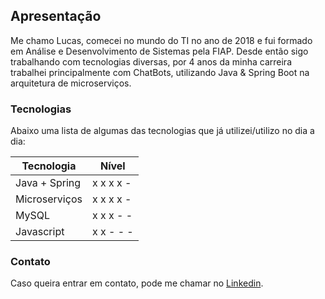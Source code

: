 ## Apresentação
Me chamo Lucas, comecei no mundo do TI no ano de 2018 e fui formado em Análise e Desenvolvimento de Sistemas pela FIAP.
Desde então sigo trabalhando com tecnologias diversas, por 4 anos da minha carreira trabalhei principalmente com ChatBots, utilizando Java & Spring Boot na arquitetura de microserviços.

### Tecnologias
Abaixo uma lista de algumas das tecnologias que já utilizei/utilizo no dia a dia:

|Tecnologia      |Nível                          |
|----------------|-------------------------------|
|Java + Spring   | x x x x -                     |
|Microserviços   | x x x x -                     |
|MySQL           | x x x - -                     |
|Javascript      | x x - - -                     |

### Contato
Caso queira entrar em contato, pode me chamar no [Linkedin](https://www.linkedin.com/in/lvictors/).
